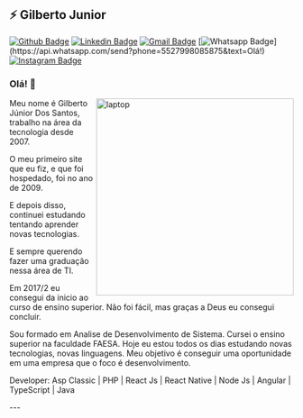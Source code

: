 ## ⚡ Gilberto Junior

[![Github Badge](https://img.shields.io/badge/-Github-000?style=flat-square&logo=Github&logoColor=white&link=https://github.com/nymalone)](https://github.com/giljrsantos)
[![Linkedin Badge](https://img.shields.io/badge/-LinkedIn-blue?style=flat-square&logo=Linkedin&logoColor=white&link=https://www.linkedin.com/in/nykollemalone/)](https://www.linkedin.com/in/gilberto-junior-dos-santos/)
[![Gmail Badge](https://img.shields.io/badge/-Gmail-c14438?style=flat-square&logo=Gmail&logoColor=white&link=mailto:malone.nykolle@gmail.com)](mailto:giljrsantos@gmail.com)
[![Whatsapp Badge](https://img.shields.io/badge/-Whatsapp-4CA143?style=flat-square&labelColor=4CA143&logo=whatsapp&logoColor=white&link=https://api.whatsapp.com/send?phone=5517996784887&text=Olá!)](https://api.whatsapp.com/send?phone=5527998085875&text=Olá!)
[![Instagram Badge](https://img.shields.io/badge/-Instagram-BF008C?style=flat-square&logo=Instagram&logoColor=white&link=https://www.instagram.com/nykollemalone)](https://www.instagram.com/capiaudosul) 

### Olá! 👋

<img src="https://raw.githubusercontent.com/MicaelliMedeiros/micaellimedeiros/master/image/computer-illustration.png" min-width="350px" width="350px" align="right" alt="laptop">

<p align="left">
Meu nome é Gilberto Júnior Dos Santos, trabalho na área da tecnologia desde 2007.

O meu primeiro site que eu fiz, e que foi hospedado, foi no ano de 2009. 

E depois disso, continuei estudando tentando aprender novas tecnologias. 

E sempre querendo fazer uma graduação nessa área de TI.

Em 2017/2 eu consegui da inicio ao curso de ensino superior. Não foi fácil, mas graças a Deus eu consegui concluir.

Sou formado em Analise de Desenvolvimento de Sistema. Cursei o ensino superior na faculdade FAESA. Hoje eu estou todos os dias estudando novas tecnologias, novas linguagens. Meu objetivo é conseguir uma oportunidade em uma empresa que o foco é desenvolvimento.

Developer: Asp Classic | PHP | React Js | React Native | Node Js | Angular | TypeScript | Java
</p>
---
